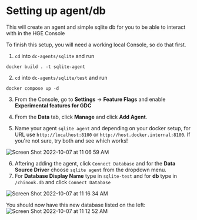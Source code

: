 # Setting up agent/db

This will create an agent and simple sqlite db for you to be able to interact with in the HGE Console

To finish this setup, you will need a working local Console, so do that first.

1. `cd` into `dc-agents/sqlite` and run

```console
docker build . -t sqlite-agent
```

2. `cd` into `dc-agents/sqlite/test` and run

```console
docker compose up -d
```

3. From the Console, go to **Settings** -> **Feature Flags** and enable **Experimental features for GDC**

4. From the **Data** tab, click **Manage** and click **Add Agent**.
5. Name your agent `sqlite agent` and depending on your docker setup, for URL use `http://localhost:8100` or `http://host.docker.internal:8100`. If you're not sure, try both and see which works!

![Screen Shot 2022-10-07 at 11 06 59 AM](https://user-images.githubusercontent.com/49927862/194598623-5dad962f-a1b0-4db6-9b97-66e71000e344.png)

6. Aftering adding the agent, click `Connect Database` and for the **Data Source Driver** choose `sqlite agent` from the dropdown menu.
7. For **Database Display Name** type in `sqlite-test` and for **db** type in `/chinook.db` and click `Connect Database`

![Screen Shot 2022-10-07 at 11 16 34 AM](https://user-images.githubusercontent.com/49927862/194600350-8131459e-cd91-4ac8-9fcc-3d1b2e491a1f.png)

You should now have this new database listed on the left: ![Screen Shot 2022-10-07 at 11 12 52 AM](https://user-images.githubusercontent.com/49927862/194599628-952d61e7-1ab8-4c25-8aa2-a9883b9fe6bb.png)
